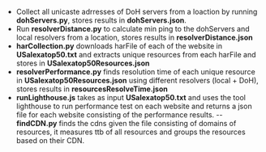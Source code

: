 - Collect all unicaste adrresses of DoH servers from a loaction by running **dohServers.py**, stores results in **dohServers.json**.
- Run **resolverDistance.py** to calculate min ping to the dohServers and local resolvers from a location, stores results in **resolverDistance.json**
- **harCollection.py** downloads harFile of each of the website in **USalexatop50.txt** and extracts unique resources from each harFile and stores in **USalexatop50Resources.json**
- **resolverPerformance.py** finds resolution time of each unique resource in **USalexatop50Resources.json** using different resolvers (local + DoH), stores results in **resourcesResolveTime.json**
- **runLighthouse.js** takes as input **USalexatop50.txt** and uses the tool lighthouse to run performance test on each website and returns a json file for each website consisting of the performance results.
-- **findCDN.py** finds the cdns given the file consisting of domains of resources, it measures ttb of all resources and groups the resources based on their CDN.
